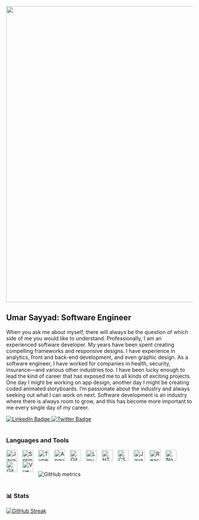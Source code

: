 <div id="header" align="center">

  <img src="[https://lh3.googleusercontent.com/pw/AL9nZEXdhYq5skhU__yh1PvKIHPp9CUh9fFXySQvCxY52481bWjK5oB9V_2_TBJRpyDTKCXpIJgLkcwrAedn6MUfodDDaK-UZ8swKvDfAcJQMTBO0JE465LXVvz9VA0vFaWiSkowWQ1Dtve_TLFMoFZ1h4xlVg=w1278-h439-no?authuser=0](https://umarsayyad.com/wp-content/uploads/2023/10/umar-sayyad-white2.png#86)" width="800"/>
  
</div>

<p >
<h2 >Umar Sayyad: Software Engineer</h2>

When you ask me about myself, there will always be the question of which side of me you would like to understand. Professionally, I am an experienced software developer. My years have been spent creating compelling frameworks and responsive designs. I have experience in analytics, front and back-end development, and even graphic design. 
As a software engineer, I have worked for companies in health, security, insurance—and various other industries too. I have been lucky enough to lead the kind of career that has exposed me to all kinds of exciting projects. One day I might be working on app design, another day I might be creating coded animated storyboards.
I’m passionate about the industry and always seeking out what I can work on next. Software development is an industry where there is always room to grow, and this has become more important to me every single day of my career.
</p>
<div id="badges">
  <a href="https://www.linkedin.com/in/umar-sayyad-22702952/">
    <img src="https://img.shields.io/badge/LinkedIn-blue?style=for-the-badge&logo=linkedin&logoColor=white" alt="LinkedIn Badge"/>
  </a>
  <a href="https://twitter.com/umar__sayyad?lang=en">
    <img src="https://img.shields.io/badge/Twitter-blue?style=for-the-badge&logo=twitter&logoColor=white" alt="Twitter Badge"/>
  </a>
</div>

#
<h3>Languages and Tools</h3>

<img align="left" alt="Java" width="30px" style="padding-right:10px;" src="https://cdn.jsdelivr.net/gh/devicons/devicon/icons/java/java-original.svg"/>
<img align="left" alt="Spring" width="30px" style="padding-right:10px;" src="https://cdn.jsdelivr.net/gh/devicons/devicon/icons/spring/spring-original.svg" />
<img align="left" alt="TypeScript" width="30px" style="padding-right:10px;" src="https://cdn.jsdelivr.net/gh/devicons/devicon/icons/typescript/typescript-plain.svg" />
<img align="left" alt="Angular" width="30px" style="padding-right:10px;" src="https://cdn.jsdelivr.net/gh/devicons/devicon/icons/angularjs/angularjs-plain.svg" />
<img align="left" alt="Git" width="30px" style="padding-right:10px;" src="https://cdn.jsdelivr.net/gh/devicons/devicon/icons/git/git-original.svg" />
<img align="left" alt="Linux" width="30px" style="padding-right:10px;" src="https://cdn.jsdelivr.net/gh/devicons/devicon/icons/linux/linux-original.svg" />
<img align="left" alt="HTML" width="30px" style="padding-right:10px;" src="https://cdn.jsdelivr.net/gh/devicons/devicon/icons/html5/html5-plain.svg" />
<img align="left" alt="CSS" width="30px" style="padding-right:10px;" src="https://cdn.jsdelivr.net/gh/devicons/devicon/icons/css3/css3-plain.svg" />
<img align="left" alt="JavaScript" width="30px" style="padding-right:10px;" src="https://cdn.jsdelivr.net/gh/devicons/devicon/icons/javascript/javascript-plain.svg" />
<img align="left" alt="React" width="30px" style="padding-right:10px;" src="https://cdn.jsdelivr.net/gh/devicons/devicon/icons/react/react-original.svg" />
<img align="left" alt="NodeJS" width="30px" style="padding-right:10px;" src="https://cdn.jsdelivr.net/gh/devicons/devicon/icons/nodejs/nodejs-original.svg" />
<img align="left" alt="GitHub" width="30px" style="padding-right:10px;" src="https://cdn.jsdelivr.net/gh/devicons/devicon/icons/github/github-original.svg" />
<img align="left" alt="Vue" width="30px" style="padding-right:10px;" src="https://cdn.jsdelivr.net/gh/devicons/devicon/icons/vuejs/vuejs-original.svg" />
<br />

#
![GitHub metrics](https://metrics.lecoq.io/umarsayyad)
#


### 📊 Stats

[![GitHub Streak](https://streak-stats.demolab.com/?user=umarsayyad&theme=dark)](https://git.io/streak-stats)

<!-- ![GitHub Streak](https://streak-stats.demolab.com?user=umarsayyad&theme=gruvbox&border_radius=4.5) -->


<!--
**umarsayyad/umarsayyad** is a ✨ _special_ ✨ repository because its `README.md` (this file) appears on your GitHub profile.

Here are some ideas to get you started:

- 🔭 I’m currently working on ...
- 🌱 I’m currently learning ...
- 👯 I’m looking to collaborate on ...
- 🤔 I’m looking for help with ...
- 💬 Ask me about ...
- 📫 How to reach me: ...
- 😄 Pronouns: ...
- ⚡ Fun fact: ...
-->
